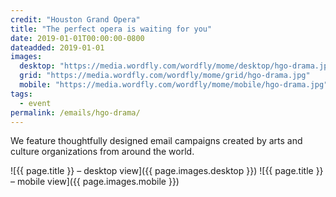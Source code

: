 ```yaml
---
credit: "Houston Grand Opera"
title: "The perfect opera is waiting for you"
date: 2019-01-01T00:00:00-0800
dateadded: 2019-01-01
images:
  desktop: "https://media.wordfly.com/wordfly/mome/desktop/hgo-drama.jpg"
  grid: "https://media.wordfly.com/wordfly/mome/grid/hgo-drama.jpg"
  mobile: "https://media.wordfly.com/wordfly/mome/mobile/hgo-drama.jpg"
tags:
  - event
permalink: /emails/hgo-drama/
---
```

We feature thoughtfully designed email campaigns created by arts and culture organizations from around the world.

![{{ page.title }} – desktop view]({{ page.images.desktop }})
![{{ page.title }} – mobile view]({{ page.images.mobile }})
